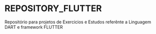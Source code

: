 # REPOSITORY_FLUTTER

Repositório para projetos de Exercicios e Estudos referênte a Linguagem DART e framework FLUTTER
